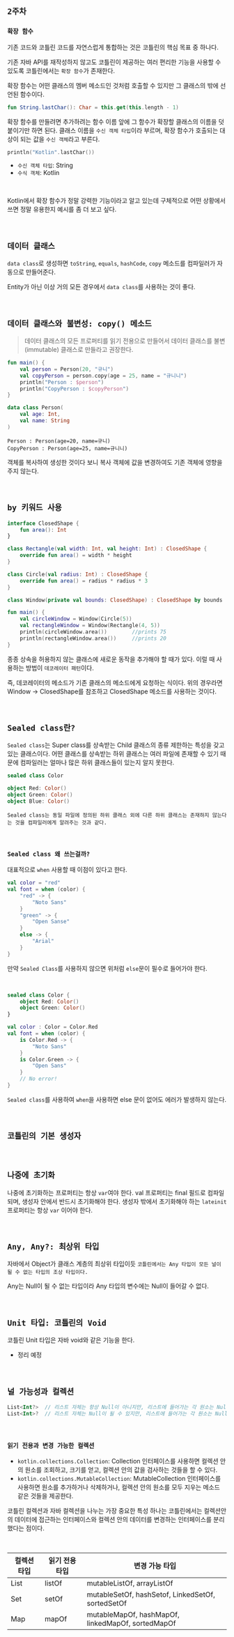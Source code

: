 ## `2주차`

### `확장 함수`

기존 코드와 코틀린 코드를 자연스럽게 통합하는 것은 코틀린의 핵심 목표 중 하나다.

기존 자바 API를 재작성하지 않고도 코틀린이 제공하는 여러 편리한 기능을 사용할 수 있도록 코틀린에서는 `확장 함수`가 존재한다.

확장 함수는 어떤 클래스의 멤버 메소드인 것처럼 호출할 수 있지만 그 클래스의 밖에 선언된 함수이다.

```kotlin
fun String.lastChar(): Char = this.get(this.length - 1)
```

확장 함수를 만들려면 추가하려는 함수 이름 앞에 그 함수가 확장할 클래스의 이름을 덧붙이기만 하면 된다. 클래스 이름을 `수신 객체 타입`이라 부르며, 확장 함수가 호출되는 대상이 되는 값을 `수신 객체`라고 부른다.

```kotlin
println("Kotlin".lastChar())
```

- `수신 객체 타입`: String
- `수식 객체`: Kotlin 

<br>

Kotlin에서 확장 함수가 정말 강력한 기능이라고 알고 있는데 구체적으로 어떤 상황에서 쓰면 정말 유용한지 예시를 좀 더 보고 싶다.

<br>

## `데이터 클래스`

`data class`로 생성하면 `toString`, `equals`, `hashCode`, `copy` 메소드를 컴파일러가 자동으로 만들어준다.

Entity가 아닌 이상 거의 모든 경우에서 `data class`를 사용하는 것이 좋다.

<br>

## `데이터 클래스와 불변성: copy() 메소드`

> 데이터 클래스의 모든 프로퍼티를 읽기 전용으로 만들어서 데이터 클래스를 불변(immutable) 클래스로 만들라고 권장한다.

```kotlin
fun main() {
    val person = Person(20, "규니")
    val copyPerson = person.copy(age = 25, name = "규니니")
    println("Person : $person")
    println("CopyPerson : $copyPerson")
}

data class Person(
    val age: Int, 
    val name: String
)
```
```
Person : Person(age=20, name=규니)
CopyPerson : Person(age=25, name=규니니)
```

객체를 복사하여 생성한 것이다 보니 복사 객체에 값을 변경하여도 기존 객체에 영향을 주지 않는다. 

<br>

## `by 키워드 사용`

```kotlin
interface ClosedShape {
    fun area(): Int
}

class Rectangle(val width: Int, val height: Int) : ClosedShape {
    override fun area() = width * height
}

class Circle(val radius: Int) : ClosedShape {
    override fun area() = radius * radius * 3
}

class Window(private val bounds: ClosedShape) : ClosedShape by bounds

fun main() {
    val circleWindow = Window(Circle(5))
    val rectangleWindow = Window(Rectangle(4, 5))
    println(circleWindow.area())        //prints 75
    println(rectangleWindow.area())     //prints 20
}
```

종종 상속을 허용하지 않는 클래스에 새로운 동작을 추가해야 할 때가 있다. 이럴 때 사용하는 방법이 `데코레이터 패턴`이다. 

즉, 데코레이터의 메소드가 기존 클래스의 메소드에게 요청하는 식이다. 위의 경우라면 Window -> ClosedShape를 참조하고 ClosedShape 메소드를 사용하는 것이다. 

<br>

## `Sealed class란?`

`Sealed class`는 Super class를 상속받는 Child 클래스의 종류 제한하는 특성을 갖고 있는 클래스이다. 어떤 클래스를 상속받는 하위 클래스는 여러 파일에 존재할 수 있기 때문에 컴파일러는 얼마나 많은 하위 클래스들이 있는지 알지 못한다. 

```kotlin
sealed class Color

object Red: Color()
object Green: Color()
object Blue: Color()
```

`Sealed class는 동일 파일에 정의된 하위 클래스 외에 다른 하위 클래스는 존재하지 않는다는 것을 컴파일러에게 알려주는 것과 같다.`

<br>

### `Sealed class 왜 쓰는걸까?`

대표적으로 `when` 사용할 때 이점이 있다고 한다. 

```kotlin
val color = "red"
val font = when (color) {
    "red" -> {
        "Noto Sans"
    }
    "green" -> {
        "Open Sanse"
    }
    else -> {
        "Arial"
    }
}
```

만약 `Sealed Class`를 사용하지 않으면 위처럼 `else`문이 필수로 들어가야 한다.

<br>

```kotlin
sealed class Color {
    object Red: Color()
    object Green: Color()
}

val color : Color = Color.Red
val font = when (color) {
    is Color.Red -> {
        "Noto Sans"
    }
    is Color.Green -> {
        "Open Sans"
    }
    // No error!
}
```

`Sealed class`를 사용하여 `when`을 사용하면 else 문이 없어도 에러가 발생하지 않는다.

<br>

## `코틀린의 기본 생성자`



<br>

## `나중에 초기화`

나중에 초기화하는 프로퍼티는 항상 `var`여야 한다. val 프로퍼티는 final 필드로 컴파일되며, 생성자 안에서 반드시 초기화해야 한다. 생성자 밖에서 초기화해야 하는 `lateinit` 프로퍼티는 항상 `var` 이어야 한다. 

<br>

## `Any, Any?: 최상위 타입`

자바에서 Object가 클래스 계층의 최상위 타입이듯 `코틀린에서는 Any 타입이 모든 널이 될 수 없는 타입의 조상 타입이다.`

Any는 Null이 될 수 없는 타입이라 Any 타입의 변수에는 Null이 들어갈 수 없다.

<br>

## `Unit 타입: 코틀린의 Void`

코틀린 Unit 타입은 자바 void와 같은 기능을 한다. 

- 정리 예정

<br>

## `널 가능성과 컬렉션`

```kotlin
List<Int?>  // 리스트 자체는 항상 Null이 아니지만, 리스트에 들어가는 각 원소는 Null이 될 수 있다.
List<Int>?  // 리스트 자체는 Null이 될 수 있지만, 리스트에 들어가는 각 원소는 Null이 될 수 없다.  
```

<br>

### `읽기 전용과 변경 가능한 컬렉션`

- `kotlin.collections.Collection`: Collection 인터페이스를 사용하면 컬렉션 안의 원소를 조회하고, 크기를 얻고, 컬렉션 안의 값을 검사하는 것들을 할 수 있다.
- `kotlin.collections.MutableCollection`: MutableCollection 인터페이스를 사용하면 원소를 추가하거나 삭제하거나, 컬렉션 안의 원소를 모두 지우는 메소드 같은 것들을 제공한다.

코틀린 컬렉션과 자바 컬렉션을 나누는 가장 중요한 특성 하나는 코틀린에서는 컬렉션안의 데이터에 접근하는 인터페이스와 컬렉션 안의 데이터를 변경하는 인터페이스를 분리했다는 점이다.

<br>

| 컬렉션 타입 | 읽기 전용 타입 | 변경 가능 타입                                          |
|-------|----------|---------------------------------------------------|
| List  | listOf   | mutableListOf, arrayListOf                        |
| Set   | setOf    | mutableSetOf, hashSetof, LinkedSetOf, sortedSetOf |
| Map   | mapOf    | mutableMapOf, hashMapOf, linkedMapOf, sortedMapOf |

